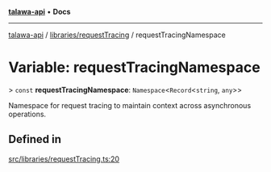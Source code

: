 [**talawa-api**](../../../README.md) • **Docs**

***

[talawa-api](../../../modules.md) / [libraries/requestTracing](../README.md) / requestTracingNamespace

# Variable: requestTracingNamespace

\> `const` **requestTracingNamespace**: `Namespace`\<`Record`\<`string`, `any`\>\>

Namespace for request tracing to maintain context across asynchronous operations.

## Defined in

[src/libraries/requestTracing.ts:20](https://github.com/PalisadoesFoundation/talawa-api/blob/a87b45a1c490c996c3a8a52e117ecbaa4742ef49/src/libraries/requestTracing.ts#L20)
